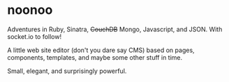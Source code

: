 noonoo
======

Adventures in Ruby, Sinatra, <del>CouchDB</del> Mongo, Javascript, and JSON. With socket.io to follow!

A little web site editor (don't you dare say CMS) based on pages, components, templates, and maybe some other stuff in time.

Small, elegant, and surprisingly powerful.
